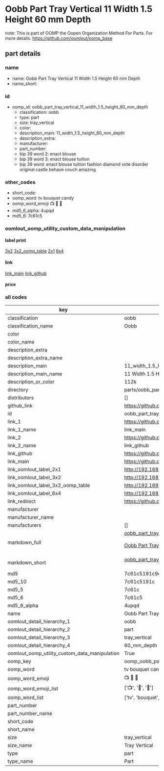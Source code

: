 # Oobb Part Tray Vertical 11 Width 1.5 Height 60 mm Depth  

note: This is part of OOMP the Oopen Organization Method For Parts. For more details: https://github.com/oomlout/oomp_base

##  part details
  







### name
* name: Oobb Part Tray Vertical 11 Width 1.5 Height 60 mm Depth
* name_short: 
### id
* oomp_id: oobb_part_tray_vertical_11_width_1.5_height_60_mm_depth
  * classification: oobb
  * type: part
  * size: tray_vertical
  * color: 
  * description_main: 11_width_1.5_height_60_mm_depth
  * description_extra: 
  * manufacturer: 
  * part_number: 
  * bip 39 word 2: enact blouse
  * bip 39 word 3: enact blouse tuition
  * bip 39 word: enact blouse tuition fashion diamond vote disorder original castle behave couch amazing

### other_codes
* short_code: 
* oomp_word: tv bouquet candy
* oomp_word_emoji :tv: :bouquet: :candy:
* md5_6_alpha: 4upqd
* md5_6: 7c61c5






### oomlout_oomp_utility_custom_data_manipulation
#### label print
[3x2](http://192.168.1.245:1112/?label=oomp%204upqd)
[3x2_oomp_table](http://192.168.1.108:1112/?label=oomp%204upqd)
[2x1](http://192.168.1.242:1112/?label=oomp%204upqd)
[6x4](http://192.168.1.55:1112/?label=oomp%204upqd)    

#### link

[link_main](https://github.com/oomlout/oomlout_oomp_version_1_messy/tree/main/parts/oobb_part_tray_vertical_11_width_1.5_height_60_mm_depth) [link_github](https://github.com/oomlout/oomlout_oomp_version_1_messy/tree/main/parts/oobb_part_tray_vertical_11_width_1.5_height_60_mm_depth)                             

#### price







### all codes 
| key | value |  
| --- | --- |  
| classification | oobb |  
| classification_name | Oobb |  
| color |  |  
| color_name |  |  
| description_extra |  |  
| description_extra_name |  |  
| description_main | 11_width_1.5_height_60_mm_depth |  
| description_main_name | 11 Width 1.5 Height 60 mm Depth |  
| description_or_color | 112k |  
| directory | parts/oobb_part_tray_vertical_11_width_1.5_height_60_mm_depth |  
| distributors | [] |  
| github_link | https://github.com/oomlout/oomlout_oomp_part_src/tree/main/parts/oobb_part_tray_vertical_11_width_1.5_height_60_mm_depth |  
| id | oobb_part_tray_vertical_11_width_1.5_height_60_mm_depth |  
| link_1 | https://github.com/oomlout/oomlout_oomp_version_1_messy/tree/main/parts/oobb_part_tray_vertical_11_width_1.5_height_60_mm_depth |  
| link_1_name | link_main |  
| link_2 | https://github.com/oomlout/oomlout_oomp_version_1_messy/tree/main/parts/oobb_part_tray_vertical_11_width_1.5_height_60_mm_depth |  
| link_2_name | link_github |  
| link_github | https://github.com/oomlout/oomlout_oomp_version_1_messy/tree/main/parts/oobb_part_tray_vertical_11_width_1.5_height_60_mm_depth |  
| link_main | https://github.com/oomlout/oomlout_oomp_version_1_messy/tree/main/parts/oobb_part_tray_vertical_11_width_1.5_height_60_mm_depth |  
| link_oomlout_label_2x1 | http://192.168.1.242:1112/?label=oomp%204upqd |  
| link_oomlout_label_3x2 | http://192.168.1.245:1112/?label=oomp%204upqd |  
| link_oomlout_label_3x2_oomp_table | http://192.168.1.108:1112/?label=oomp%204upqd |  
| link_oomlout_label_6x4 | http://192.168.1.55:1112/?label=oomp%204upqd |  
| link_redirect | https://github.com/oomlout/oomlout_oomp_version_1_messy/tree/main/parts/oobb_part_tray_vertical_11_width_1.5_height_60_mm_depth |  
| manufacturer |  |  
| manufacturer_name |  |  
| manufacturers | [] |  
| markdown_full | [oobb_part_tray_vertical_11_width_1.5_height_60_mm_depth](none)<br>[](none)<br>[Oobb Part Tray Vertical 11 Width 1.5 Height 60 Mm Depth](none)<br><br> |  
| markdown_short | [oobb_part_tray_vertical_11_width_1.5_height_60_mm_depth](none)<br><br> |  
| md5 | 7c61c5191c9ca7efd79e9535d4460a4b |  
| md5_10 | 7c61c5191c |  
| md5_5 | 7c61c |  
| md5_6 | 7c61c5 |  
| md5_6_alpha | 4upqd |  
| name | Oobb Part Tray Vertical 11 Width 1.5 Height 60 mm Depth |  
| oomlout_detail_hierarchy_1 | oobb |  
| oomlout_detail_hierarchy_2 | part |  
| oomlout_detail_hierarchy_3 | tray_vertical |  
| oomlout_detail_hierarchy_4 | 60_mm_depth |  
| oomlout_oomp_utility_custom_data_manipulation | True |  
| oomp_key | oomp_oobb_part_tray_vertical_11_width_1.5_height_60_mm_depth |  
| oomp_word | tv bouquet candy |  
| oomp_word_emoji | :tv: :bouquet: :candy: |  
| oomp_word_emoji_list | [':tv:', ':bouquet:', ':candy:'] |  
| oomp_word_list | ['tv', 'bouquet', 'candy'] |  
| part_number |  |  
| part_number_name |  |  
| short_code |  |  
| short_name |  |  
| size | tray_vertical |  
| size_name | Tray Vertical |  
| type | part |  
| type_name | Part |  
